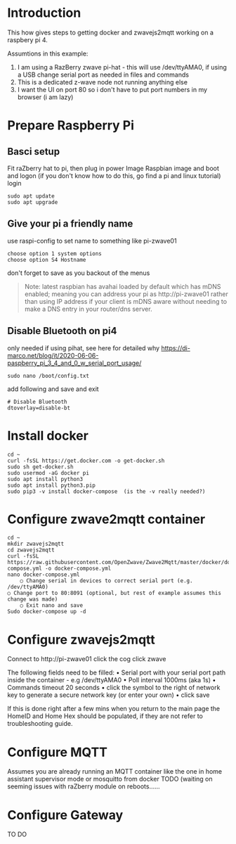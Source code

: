 # Introduction
This how gives steps to getting docker and zwavejs2mqtt working on a raspbery pi 4.

Assumtions in this example:
1. I am using a RazBerry zwave pi-hat - this will use /dev/ttyAMA0, if using a USB change serial port as needed in files and commands
2. This is a dedicated z-wave node not running anything else
3. I want the UI on port 80 so i don't have to put port numbers in my browser (i am lazy)

# Prepare Raspberry Pi
## Basci setup
Fit raZberry hat to pi, then plug in power
Image Raspbian image and boot and logon (if you don't know how to do this, go find a pi and linux tutorial)
login

	sudo apt update
	sudo apt upgrade

## Give your pi a friendly name
use raspi-config to set name to something like pi-zwave01

 	choose option 1 system options
 	choose option S4 Hostname
don't forget to save as you backout of the menus
> Note: latest raspbian has avahai loaded by default which has mDNS enabled; meaning you can address your pi as http://pi-zwave01 rather than using IP address if your client is mDNS aware without needing to make a DNS entry in your router/dns server.  

## Disable Bluetooth on pi4
 only needed if using pihat, see here for detailed why https://di-marco.net/blog/it/2020-06-06-paspberry_pi_3_4_and_0_w_serial_port_usage/
 
 	sudo nano /boot/config.txt
 
 add following and save and exit
 
	# Disable Bluetooth
	dtoverlay=disable-bt
	
# Install docker
	cd ~
 	curl -fsSL https://get.docker.com -o get-docker.sh
 	sudo sh get-docker.sh
 	sudo usermod -aG docker pi
 	sudo apt install python3 
 	sudo apt install python3.pip
 	sudo pip3 -v install docker-compose  (is the -v really needed?)

# Configure zwave2mqtt container

	cd ~
 	mkdir zwavejs2mqtt
	cd zwavejs2mqtt
	curl -fsSL https://raw.githubusercontent.com/OpenZwave/Zwave2Mqtt/master/docker/docker-compose.yml -o docker-compose.yml
	nano docker-compose.yml
		○ Change serial in devices to correct serial port (e.g. /dev/ttyAMA0)
    ○ Change port to 80:8091 (optional, but rest of example assumes this change was made)
		○ Exit nano and save
	Sudo docker-compose up -d
	
# Configure zwavejs2mqtt
Connect to http://pi-zwave01
click the cog 
click zwave

The following fields need to be filled:
	• Serial port with your serial port path inside the container - e.g /dev/ttyAMA0
	• Poll interval 1000ms (aka 1s)
	• Commands timeout 20 seconds
	• click the symbol to the right of network key to generate a secure network key (or enter your own)
  • click save

If this is done right after a few mins when you return to the main page the HomeID and Home Hex should be populated, if they are not refer to troubleshooting guide.

# Configure MQTT
Assumes you are already running an MQTT container like the one in home assistant supervisor mode or mosquitto from docker
TODO (waiting on seeming issues with raZberry module on reboots……

# Configure Gateway
TO DO
